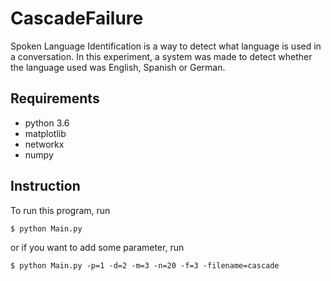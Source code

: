 # CascadeFailure

Spoken Language Identification is a way to detect what language is used in a conversation. In this experiment, a system was made to detect whether the language used was English, Spanish or German.

## Requirements

- python 3.6
- matplotlib
- networkx
- numpy

## Instruction

To run this program, run

    $ python Main.py
    
or if you want to add some parameter, run

    $ python Main.py -p=1 -d=2 -m=3 -n=20 -f=3 -filename=cascade
